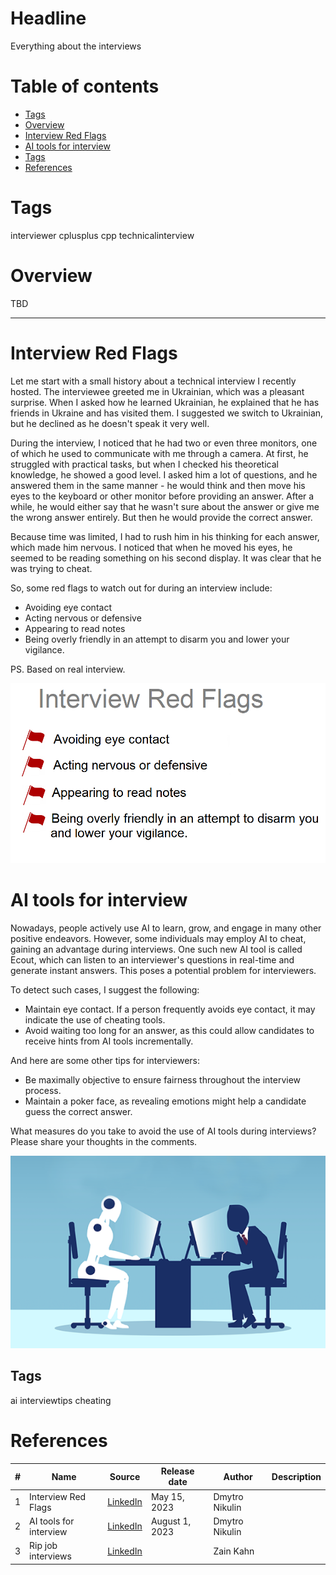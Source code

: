 # Headline
Everything about the interviews

# Table of contents
- [Tags](https://github.com/dimanikulin/dimanikulin/blob/main/Interviews.md#tags)
- [Overview](https://github.com/dimanikulin/dimanikulin/blob/main/Interviews.md#overview)
- [Interview Red Flags](https://github.com/dimanikulin/dimanikulin/blob/main/Interviews.md#interview-red-flags)
- [AI tools for interview](https://github.com/dimanikulin/dimanikulin/blob/main/Interviews.md#ai-tools-for-interview)
- [Tags](https://github.com/dimanikulin/dimanikulin/blob/main/Interviews.md#tags-1)
- [References](https://github.com/dimanikulin/dimanikulin/blob/main/Interviews.md#references)

# Tags
interviewer cplusplus cpp technicalinterview

# Overview
TBD 

---

# Interview Red Flags

Let me start with a small history about a technical interview I recently hosted. 
The interviewee greeted me in Ukrainian, which was a pleasant surprise. 
When I asked how he learned Ukrainian, he explained that he has friends in Ukraine and has visited them.
I suggested we switch to Ukrainian, but he declined as he doesn't speak it very well.

During the interview, I noticed that he had two or even three monitors, one of which he used to communicate with me through a camera.
At first, he struggled with practical tasks, but when I checked his theoretical knowledge, he showed a good level.
I asked him a lot of questions, and he answered them in the same manner - he would think and then move his eyes to the keyboard or other monitor before providing an answer.
After a while, he would either say that he wasn't sure about the answer or give me the wrong answer entirely.
But then he would provide the correct answer. 

Because time was limited, I had to rush him in his thinking for each answer, which made him nervous.
I noticed that when he moved his eyes, he seemed to be reading something on his second display. 
It was clear that he was trying to cheat.

So, some red flags to watch out for during an interview include:

- Avoiding eye contact
- Acting nervous or defensive
- Appearing to read notes
- Being overly friendly in an attempt to disarm you and lower your vigilance.

PS. Based on real interview.

<img src="./Images/InterviewRedFlags.png" alt="Interview Red Flags" />

# AI tools for interview 
Nowadays, people actively use AI to learn, grow, and engage in many other positive endeavors.
However, some individuals may employ AI to cheat, gaining an advantage during interviews.
One such new AI tool is called Ecout, which can listen to an interviewer's questions in real-time and generate instant answers.
This poses a potential problem for interviewers.

To detect such cases, I suggest the following:
- Maintain eye contact. If a person frequently avoids eye contact, it may indicate the use of cheating tools.
- Avoid waiting too long for an answer, as this could allow candidates to receive hints from AI tools incrementally.

And here are some other tips for interviewers:
- Be maximally objective to ensure fairness throughout the interview process.
- Maintain a poker face, as revealing emotions might help a candidate guess the correct answer.

What measures do you take to avoid the use of AI tools during interviews?
Please share your thoughts in the comments.

<img src="./Images/InterviewAITools.png" alt="Interview AI Tools" />

## Tags
ai interviewtips cheating

# References
| # | Name                 | Source                | Release date           |  Author                 | Description   |
| - | ---------------------|---------------------- |----------------------- | ----------------------- |:-------------:|
| 1 | Interview Red Flags | [LinkedIn](https://www.linkedin.com/posts/dimanikulin_redflags-interview-activity-7063775173203640321-fEDW?utm_source=share&utm_medium=member_desktop) | May 15, 2023 | Dmytro Nikulin | |
| 2 | AI tools for interview | [LinkedIn](https://www.linkedin.com/posts/dimanikulin_ai-interviewtips-cheating-activity-7092037033061232640-bL5J?utm_source=share&utm_medium=member_desktop) | August 1, 2023 | Dmytro Nikulin | | 
| 3 | Rip job interviews | [LinkedIn](https://www.linkedin.com/posts/zainkahn_rip-job-interviews-this-new-ai-tool-called-ugcPost-7069295920248406016-zBao?utm_source=share&utm_medium=member_desktop) | | Zain Kahn | |
